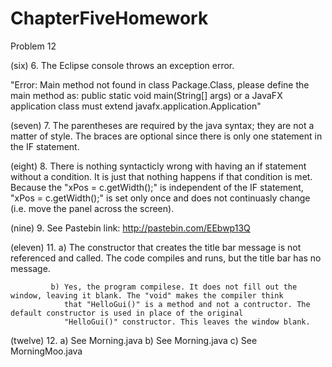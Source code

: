 ChapterFiveHomework
===================

Problem 12

(six) 6. The Eclipse console throws an exception error. 

"Error: Main method not found in class Package.Class, please define the main method as:
   public static void main(String[] args)
or a JavaFX application class must extend javafx.application.Application"


(seven) 7. The parentheses are required by the java syntax; they are not a matter of style. The braces are optional since there 
        is only one statement in the IF statement.


(eight) 8. There is nothing syntacticly wrong with having an if statement without a condition. It is just that nothing happens 
        if that condition is met. Because the "xPos = c.getWidth();" is independent of the IF statement, "xPos = c.getWidth();" 
        is set only once and does not continuasly change (i.e. move the panel across the screen).


(nine) 9. See Pastebin link: http://pastebin.com/EEbwp13Q


(eleven) 11. a) The constructor that creates the title bar message is not referenced and called. The code compiles and runs, 
                but the title bar has no message.

             b) Yes, the program compilese. It does not fill out the window, leaving it blank. The "void" makes the compiler think 
                that "HelloGui()" is a method and not a contructor. The default constructor is used in place of the original 
                "HelloGui()" constructor. This leaves the window blank.


(twelve) 12. a) See Morning.java
             b) See Morning.java
             c) See MorningMoo.java
